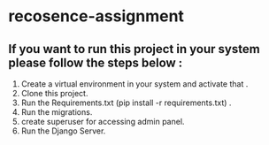 # recosence-assignment


## If you want to run this project in your system please follow the steps below :
 
1. Create a virtual environment in your system and activate that .
2. Clone this project.
3. Run the Requirements.txt (pip install -r requirements.txt) .
4. Run the migrations.
5. create superuser for accessing admin panel.
6. Run the Django Server.


